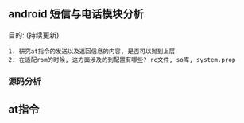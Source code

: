 
## android 短信与电话模块分析

目的: (持续更新)

	1. 研究at指令的发送以及返回信息的内容, 是否可以抛到上层
	2. 在适配rom的时候, 这方面涉及的到配置有哪些? rc文件, so库, system.prop

### 源码分析

## at指令


